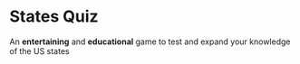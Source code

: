 # States Quiz
An <b>entertaining</b> and <b>educational</b> game to test and expand your knowledge of the US states
